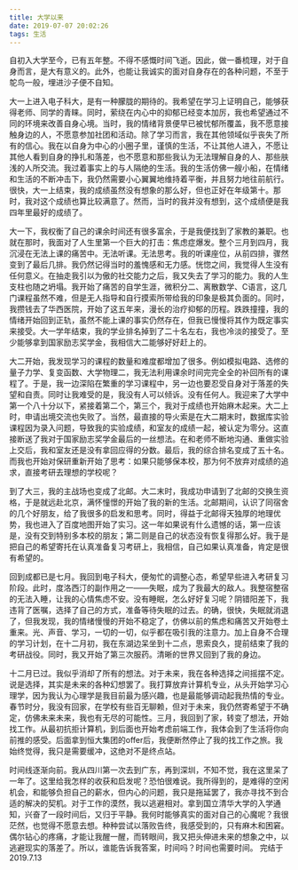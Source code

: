 ```yaml
---
title: 大学以来
date: 2019-07-07 20:02:26
tags: 生活
---
```


自初入大学至今，已有五年整。不得不感慨时间飞逝。因此，做一番梳理，对于自身而言，是大有意义的。此外，也能让我诚实的面对自身存在的各种问题，不至于鸵鸟一般，埋进沙子便不自知。

大一上进入电子科大，是有一种朦胧的期待的。我希望在学习上证明自己，能够获得老师、同学的青睐。同时，萦绕在内心中的抑郁已经变本加厉，我也希望通过不同的环境来改善自身心境。当时，我的情绪背景便早已被忧郁所覆盖，我不愿意接触身边的人，不愿意参加社团和活动。除了学习而言，我在其他领域似乎丧失了所有的信心。我在以自身为中心的小圈子里，谨慎的生活，不让其他人进入，不愿让其他人看到自身的挣扎和落差，也不愿意和那些我认为无法理解自身的人、那些肤浅的人所交流。我过着事实上的与人隔绝的生活。我的生活仿佛一艘小船，在情绪和生活的不断冲击下，我仍然需要小心翼翼地维持着平衡，并且努力地往前航行。很快，大一上结束，我的成绩虽然没有想象的那么好，但也正好在年级第十。那时，我对这个成绩也算比较满意了。然而，当时的我并没有想到，这个成绩便是我四年里最好的成绩了。

大一下，我权衡了自己的课余时间还有很多富余，于是我便找到了家教的兼职。也就在那时，我面对了人生里第一个巨大的打击：焦虑症爆发。整个三月到四月，我沉浸在无法上课的痛苦中。无法听课。无法思考。我的听课座位，从前四排，骤然变到了最后几排。我仍然记得当时的羞愧感和无力感。恍惚之间，我觉得人生没有任何意义。在抽走我引以为傲的社交能力之后，我又失去了学习的能力。我的人生支柱也随之坍塌。我开始了痛苦的自学生涯，微积分二、离散数学、C语言，这几门课程虽然不难，但是无人指导和自行摸索所带给我的印象是极其负面的。同时，我攒钱去了华西医院，开始了这五年来，漫长的治疗抑郁的历程。跌跌撞撞，我的情绪开始回到正轨，虽然不能上课的事实仍然存在，但我已慢慢将其作为既定事实来接受。大一学年结束，我的学业排名掉到了二十名左右，我也冷淡的接受了。至少能够拿到国家励志奖学金，我相信大二能够好好赶上的。

大二开始，我发现学习的课程的数量和难度都增加了很多。例如模拟电路、选修的量子力学、复变函数、大学物理二，我无法利用课余时间完完全全的补回所有的课程了。于是，我一边深陷在繁重的学习课程中，另一边也要忍受自身对于落差的失望和自责。同时让我难受的是，我没有人可以倾诉。没有任何人。我迎来了大学中第一个八十分以下，紧接着第二个，第三个，我对于成绩也开始麻木起来。大二上时，申请出境交流也失败了。当然，最直接的导火索是在大二期末时，数据库实验课程因为录入问题，导致我的实验成绩，和室友的成绩一起，被认定为零分。这直接断送了我对于国家励志奖学金最后的一丝想法。在和老师不断地沟通、重做实验上交后，我和室友还是没有拿回应得的分数。最后，我的综合排名变成了五十名。而我也开始对保研重新开始了思考：如果只能够保本校，那为何不放弃对成绩的追求，直接考研去理想的学校呢？

到了大三，我的主战场也变成了北邮。大二末时，我成功申请到了北邮的交换生资格，于是就远赴北京，满怀憧憬的开始了我的新的生活。北邮期间，认识了同宿舍的几个好朋友，给了我很多的启发和思考。同时，得益于北邮得天独厚的地理优势，我也进入了百度地图开始了实习。这一年如果说有什么遗憾的话，第一应该是，没有交到特别多本校的朋友；第二则是自己的状态没有恢复得那么好。我于是把自己的希望寄托在认真准备复习考研上，我相信，自己如果认真准备，肯定是很有希望的。

回到成都已是七月。我回到电子科大，便匆忙的调整心态，希望早些进入考研复习阶段。此时，度洛西汀的副作用之一——失眠，成为了我最大的敌人。我整宿整宿的无法入睡，让我的心情焦虑不安。没有睡眠，怎么好好复习呢？阴错阳差下，我违背了医嘱，选择了自己的方式，准备等待失眠的过去。的确，很快，失眠就消退了，但我发现，我的情绪慢慢的开始不稳定了，仿佛以前的焦虑和痛苦又开始卷土重来。光、声音、学习，一切的一切，似乎都在吸引我的注意力。加上自身不合理的学习计划，在十二月初，我在东湖边呆坐到十二点，思索良久，提前结束了我的考研战役。同时，我又开始了第三次服药。清晰的世界又回到了我的身边。

十二月已过。我似乎消却了所有的想法。对于未来，我在各种选择之间摇摆不定。说是选择，其实是未来的各种幻想罢了。我打算放弃计算机专业，从头开始学习心理学，因为我认为心理学是我目前最为感兴趣，也是最能够调动起我热情的专业。春节时分，我没有回家，在学校有些百无聊赖，但对于未来，我仍然寄希望于不确定，仿佛未来未来，我也有无尽的可能性。三月，我回到了家，转变了想法，开始找工作。从最初抗拒计算机，到后面也开始考虑前端工作，我体会到了生活将你向前推的感受。后面拿到恒大集团的offer后，我便断然停止了我的找工作之旅。我始终觉得，我只是需要缓冲，这绝对不是终点站。

时间线逐渐向前。我从四川第一次去到广东，再到深圳，不知不觉，我在这里呆了一年了。这里给我怎样的收获和启发呢？恐怕很难说。我所得到的，是难得的空闲机会，和能够负担自己的薪水，但内心的问题，我只是拖延罢了，我亦寻找不到合适的解决的契机。对于工作的漠然，我以逃避相对。拿到国立清华大学的入学通知，兴奋了一段时间后，又归于平静。我何时能够真实的面对自己的心魔呢？我很茫然，也觉得不愿意去想。种种尝试以落败告终，我感受到的，只有麻木和困窘。偶尔钻心的疼痛，才能让我醒一醒，而转眼间，我又把头伸进未来的想象之中，以逃避现实的落差了。所以，谁能告诉我答案，时间吗？时间也需要时间。
                                                                        完结于2019.7.13